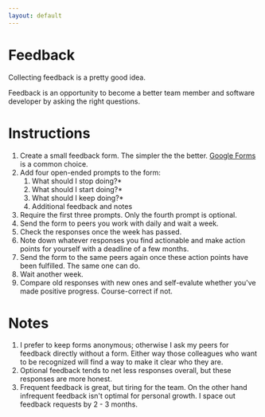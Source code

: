 ```yaml
---
layout: default
---
```


# Feedback

Collecting feedback is a pretty good idea.

Feedback is an opportunity to become a better team member and software developer by asking the right questions.

# Instructions

1. Create a small feedback form. The simpler the the better. [Google Forms](https://www.google.com/forms/about/) is a common choice.
2. Add four open-ended prompts to the form:
   1. What should I stop doing?\*
   2. What should I start doing?\*
   3. What should I keep doing?\*
   4. Additional feedback and notes
3. Require the first three prompts. Only the fourth prompt is optional.
4. Send the form to peers you work with daily and wait a week.
5. Check the responses once the week has passed.
6. Note down whatever responses you find actionable and make action points for yourself with a deadline of a few months.
7. Send the form to the same peers again once these action points have been fulfilled. The same one can do.
8. Wait another week.
9. Compare old responses with new ones and self-evalute whether you've made positive progress. Course-correct if not.

# Notes

1. I prefer to keep forms anonymous; otherwise I ask my peers for feedback directly without a form. Either way those colleagues who want to be recognized will find a way to make it clear who they are.
2. Optional feedback tends to net less responses overall, but these responses are more honest.
3. Frequent feedback is great, but tiring for the team. On the other hand infrequent feedback isn't optimal for personal growth. I space out feedback requests by 2 - 3 months.
